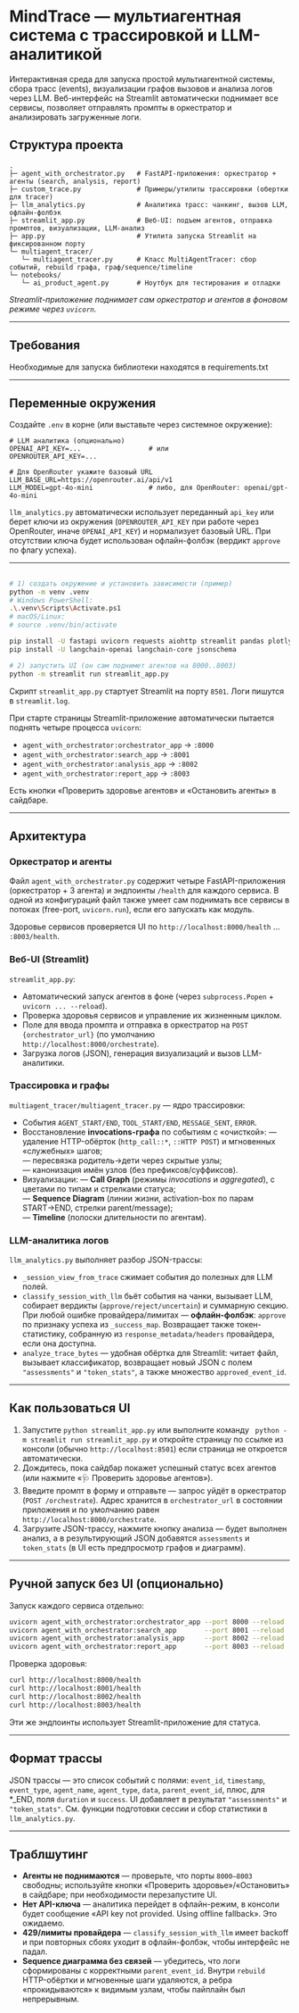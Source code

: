 # MindTrace — мультиагентная система с трассировкой и LLM-аналитикой

Интерактивная среда для запуска простой мультиагентной системы, сбора трасс (events), визуализации графов вызовов и анализа логов через LLM. Веб-интерфейс на Streamlit автоматически поднимает все сервисы, позволяет отправлять промпты в оркестратор и анализировать загруженные логи.

##  Структура проекта

```
.
├─ agent_with_orchestrator.py   # FastAPI-приложения: оркестратор + агенты (search, analysis, report)
├─ custom_trace.py              # Примеры/утилиты трассировки (обертки для tracer)
├─ llm_analytics.py             # Аналитика трасс: чанкинг, вызов LLM, офлайн-фолбэк
├─ streamlit_app.py             # Веб-UI: подъем агентов, отправка промптов, визуализации, LLM-анализ
├─ app.py                       # Утилита запуска Streamlit на фиксированном порту
└─ multiagent_tracer/
   └─ multiagent_tracer.py      # Класс MultiAgentTracer: сбор событий, rebuild графа, граф/sequence/timeline
└─ notebooks/
   └─ ai_product_agent.py       # Ноутбук для тестирования и отладки
```

*Streamlit-приложение поднимает сам оркестратор и агентов в фоновом режиме через `uvicorn`.*

---

## Требования

Необходимые для запуска библиотеки находятся в requirements.txt

---

## Переменные окружения

Создайте `.env` в корне (или выставьте через системное окружение):

```env
# LLM аналитика (опционально)
OPENAI_API_KEY=...                 # или
OPENROUTER_API_KEY=...

# Для OpenRouter укажите базовый URL
LLM_BASE_URL=https://openrouter.ai/api/v1
LLM_MODEL=gpt-4o-mini              # либо, для OpenRouter: openai/gpt-4o-mini
```

`llm_analytics.py` автоматически использует переданный `api_key` или берет ключи из окружения (`OPENROUTER_API_KEY` при работе через OpenRouter, иначе `OPENAI_API_KEY`) и нормализует базовый URL. При отсутствии ключа будет использован офлайн-фолбэк (вердикт `approve` по флагу успеха).

---

## 

```bash
# 1) создать окружение и установить зависимости (пример)
python -m venv .venv
# Windows PowerShell:
.\.venv\Scripts\Activate.ps1
# macOS/Linux:
# source .venv/bin/activate

pip install -U fastapi uvicorn requests aiohttp streamlit pandas plotly networkx matplotlib python-dotenv
pip install -U langchain-openai langchain-core jsonschema

# 2) запустить UI (он сам поднимет агентов на 8000..8003)
python -m streamlit run streamlit_app.py

```

Скрипт `streamlit_app.py` стартует Streamlit на порту `8501`. Логи пишутся в `streamlit.log`.

При старте страницы Streamlit-приложение автоматически пытается поднять четыре процесса `uvicorn`:
- `agent_with_orchestrator:orchestrator_app` → `:8000`
- `agent_with_orchestrator:search_app`       → `:8001`
- `agent_with_orchestrator:analysis_app`     → `:8002`
- `agent_with_orchestrator:report_app`       → `:8003`

Есть кнопки «Проверить здоровье агентов» и «Остановить агенты» в сайдбаре.

---

## Архитектура

### Оркестратор и агенты

Файл `agent_with_orchestrator.py` содержит четыре FastAPI-приложения (оркестратор + 3 агента) и эндпоинты `/health` для каждого сервиса. В одной из конфигураций файл также умеет сам поднимать все сервисы в потоках (free-port, `uvicorn.run`), если его запускать как модуль.

Здоровье сервисов проверяется UI по `http://localhost:8000/health` … `:8003/health`.

### Веб-UI (Streamlit)

`streamlit_app.py`:
- Автоматический запуск агентов в фоне (через `subprocess.Popen` + `uvicorn ... --reload`).
- Проверка здоровья сервисов и управление их жизненным циклом.
- Поле для ввода промпта и отправка в оркестратор на `POST {orchestrator_url}` (по умолчанию `http://localhost:8000/orchestrate`).
- Загрузка логов (JSON), генерация визуализаций и вызов LLM-аналитики.

### Трассировка и графы

`multiagent_tracer/multiagent_tracer.py` — ядро трассировки:
- События `AGENT_START/END`, `TOOL_START/END`, `MESSAGE_SENT`, `ERROR`.
- Восстановление **invocations-графа** по событиям с «очисткой»:
  — удаление HTTP-обёрток (`http_call::*`, `::HTTP POST`) и мгновенных «служебных» шагов;  
  — пересвязка родитель→дети через скрытые узлы;  
  — канонизация имён узлов (без префиксов/суффиксов).
- Визуализации:
  — **Call Graph** (режимы *invocations* и *aggregated*), с цветами по типам и стрелками статуса;  
  — **Sequence Diagram** (линии жизни, activation-box по парам START→END, стрелки parent/message);  
  — **Timeline** (полоски длительности по агентам).

### LLM-аналитика логов

`llm_analytics.py` выполняет разбор JSON-трассы:
- `_session_view_from_trace` сжимает события до полезных для LLM полей.
- `classify_session_with_llm` бьёт события на чанки, вызывает LLM, собирает вердикты (`approve/reject/uncertain`) и суммарную секцию. При любой ошибке провайдера/лимитах — **офлайн-фолбэк**: `approve` по признаку успеха из `_success_map`. Возвращает также токен-статистику, собранную из `response_metadata/headers` провайдера, если она доступна.
- `analyze_trace_bytes` — удобная обёртка для Streamlit: читает файл, вызывает классификатор, возвращает новый JSON с полем `"assessments"` и `"token_stats"`, а также множество `approved_event_id`.

---

## Как пользоваться UI

1. Запустите `python streamlit_app.py` или выполните команду ` python -m streamlit run streamlit_app.py` и откройте страницу по ссылке из консоли (обычно `http://localhost:8501`) если страница не откроется автоматически.  
2. Дождитесь, пока сайдбар покажет успешный статус всех агентов (или нажмите «🩺 Проверить здоровье агентов»).  
3. Введите промпт в форму и отправьте — запрос уйдёт в оркестратор (`POST /orchestrate`). Адрес хранится в `orchestrator_url` в состоянии приложения и по умолчанию равен `http://localhost:8000/orchestrate`.
4. Загрузите JSON-трассу, нажмите кнопку анализа — будет выполнен анализ, а в результирующий JSON добавятся `assessments` и `token_stats` (в UI есть предпросмотр графов и диаграмм).

---

## Ручной запуск без UI (опционально)

Запуск каждого сервиса отдельно:

```bash
uvicorn agent_with_orchestrator:orchestrator_app --port 8000 --reload
uvicorn agent_with_orchestrator:search_app       --port 8001 --reload
uvicorn agent_with_orchestrator:analysis_app     --port 8002 --reload
uvicorn agent_with_orchestrator:report_app       --port 8003 --reload
```

Проверка здоровья:

```bash
curl http://localhost:8000/health
curl http://localhost:8001/health
curl http://localhost:8002/health
curl http://localhost:8003/health
```

Эти же эндпоинты использует Streamlit-приложение для статуса.

---

## Формат трассы

JSON трассы — это список событий с полями: `event_id`, `timestamp`, `event_type`, `agent_name`, `agent_type`, `data`, `parent_event_id`, плюс, для *_END, поля `duration` и `success`. UI добавляет в результат `"assessments"` и `"token_stats"`. См. функции подготовки сессии и сбор статистики в `llm_analytics.py`.

---

## Траблшутинг

- **Агенты не поднимаются** — проверьте, что порты `8000–8003` свободны; используйте кнопки «Проверить здоровье»/«Остановить» в сайдбаре; при необходимости перезапустите UI.
- **Нет API-ключа** — аналитика перейдет в офлайн-режим, в консоли будет сообщение «API key not provided. Using offline fallback». Это ожидаемо.
- **429/лимиты провайдера** — `classify_session_with_llm` имеет backoff и при повторных сбоях уходит в офлайн-фолбэк, чтобы интерфейс не падал.
- **Sequence диаграмма без связей** — убедитесь, что логи сформированы с корректными `parent_event_id`. Внутри `rebuild` HTTP-обёртки и мгновенные шаги удаляются, а ребра «прокидываются» к видимым узлам, чтобы пайплайн был непрерывным.

